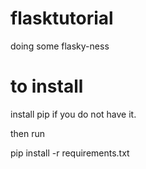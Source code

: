 # flasktutorial
doing some flasky-ness

# to install

install pip if you do not have it.

then run 

pip install -r requirements.txt
